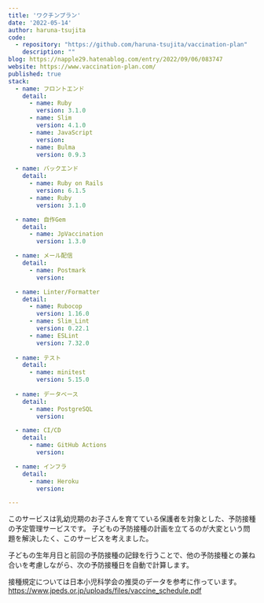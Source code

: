 ```yaml
---
title: 'ワクチンプラン'
date: '2022-05-14'
author: haruna-tsujita
code: 
  - repository: "https://github.com/haruna-tsujita/vaccination-plan"
    description: ""
blog: https://napple29.hatenablog.com/entry/2022/09/06/083747
website: https://www.vaccination-plan.com/
published: true
stack:
  - name: フロントエンド
    detail:
      - name: Ruby
        version: 3.1.0
      - name: Slim
        version: 4.1.0
      - name: JavaScript
        version:
      - name: Bulma
        version: 0.9.3

  - name: バックエンド
    detail:
      - name: Ruby on Rails
        version: 6.1.5
      - name: Ruby
        version: 3.1.0

  - name: 自作Gem
    detail:
      - name: JpVaccination
        version: 1.3.0

  - name: メール配信
    detail:
      - name: Postmark
        version: 

  - name: Linter/Formatter
    detail:
      - name: Rubocop
        version: 1.16.0
      - name: Slim_Lint
        version: 0.22.1
      - name: ESLint
        version: 7.32.0
 
  - name: テスト
    detail:
      - name: minitest
        version: 5.15.0
 
  - name: データベース
    detail:
      - name: PostgreSQL
        version: 

  - name: CI/CD
    detail:
      - name: GitHub Actions
        version: 

  - name: インフラ
    detail:
      - name: Heroku
        version: 

---
```


このサービスは乳幼児期のお子さんを育てている保護者を対象とした、予防接種の予定管理サービスです。 子どもの予防接種の計画を立てるのが大変という問題を解決したく、このサービスを考えました。

子どもの生年月日と前回の予防接種の記録を行うことで、他の予防接種との兼ね合いを考慮しながら、次の予防接種日を自動で計算します。

接種規定については日本小児科学会の推奨のデータを参考に作っています。 https://www.jpeds.or.jp/uploads/files/vaccine_schedule.pdf
